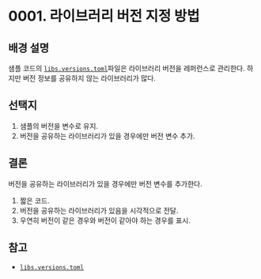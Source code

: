 # 0001. 라이브러리 버전 지정 방법

## 배경 설명

샘플 코드의 [`libs.versions.toml`](../../gradle/libs.versions.toml)파일은 라이브러리 버전을 레퍼런스로 관리한다.
하지만 버전 정보를 공유하지 않는 라이브러리가 많다.

## 선택지

1. 샘플의 버전을 변수로 유지.
2. 버전을 공유하는 라이브러리가 있을 경우에만 버전 변수 추가.

## 결론

버전을 공유하는 라이브러리가 있을 경우에만 버전 변수를 추가한다.

1. 짧은 코드.
2. 버전을 공유하는 라이브러리가 있음을 시각적으로 전달.
3. 우연히 버전이 같은 경우와 버전이 같아야 하는 경우를 표시.

## 참고

- [`libs.versions.toml`](../../gradle/libs.versions.toml)
